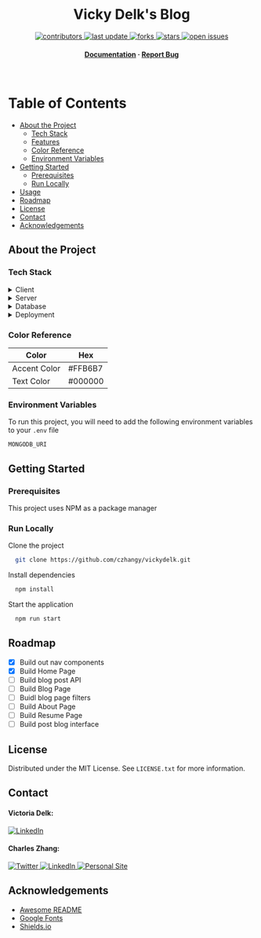 <div align="center">

<!-- Title -->

<h1>Vicky Delk's Blog</h1>

<!-- Badges -->

<p>
    <a href="https://github.com/czhangy/vickydelk/graphs/contributors">
        <img src="https://img.shields.io/github/contributors/czhangy/vickydelk" alt="contributors" />
    </a>
    <a href="">
        <img src="https://img.shields.io/github/last-commit/czhangy/vickydelk" alt="last update" />
    </a>
    <a href="https://github.com/czhangy/vickydelk/network/members">
        <img src="https://img.shields.io/github/forks/czhangy/vickydelk" alt="forks" />
    </a>
    <a href="https://github.com/czhangy/vickydelk/stargazers">
        <img src="https://img.shields.io/github/stars/czhangy/vickydelk" alt="stars" />
    </a>
    <a href="https://github.com/czhangy/vickydelk/issues/">
        <img src="https://img.shields.io/github/issues/czhangy/vickydelk" alt="open issues" />
</p>
<h4>
    <a href="https://github.com/czhangy/vickydelk">Documentation</a>
    <span> · </span>
    <a href="https://github.com/czhangy/vickydelk/issues/">Report Bug</a>
</h4>

</div>

<br />

<!-- Table of Contents -->

# Table of Contents

-   [About the Project](#about-the-project)
    -   [Tech Stack](#tech-stack)
    -   [Features](#features)
    -   [Color Reference](#color-reference)
    -   [Environment Variables](#environment-variables)
-   [Getting Started](#getting-started)
    -   [Prerequisites](#prerequisites)
    -   [Run Locally](#run-locally)
-   [Usage](#usage)
-   [Roadmap](#roadmap)
-   [License](#license)
-   [Contact](#contact)
-   [Acknowledgements](#acknowledgements)

<!-- About the Project -->

## About the Project

<!-- Tech Stack -->

### Tech Stack

<details>
    <summary>Client</summary>
    <br />
    <a href="https://nextjs.org/">
        <img src="https://img.shields.io/badge/NextJS-black?style=for-the-badge&logo=next.js&logoColor=white" alt="NextJS" />
    </a><a href="https://reactjs.org/">
        <img src="https://img.shields.io/badge/reactjs-%2320232a.svg?style=for-the-badge&logo=react&logoColor=%2361DAFB" alt="ReactJS" />
    </a><a href="https://sass-lang.com/">
        <img src="https://img.shields.io/badge/SASS-hotpink.svg?style=for-the-badge&logo=SASS&logoColor=white" alt="SASS" />
    </a>
</details>

<details>
    <summary>Server</summary>
    <br />
    <a href="https://nodejs.org/">
        <img src="https://img.shields.io/badge/NextJS-black?style=for-the-badge&logo=next.js&logoColor=white" alt="NextJS" />
    </a>
</details>

<details>
    <summary>Database</summary>
    <br />
    <a href="https://www.mongodb.com/">
        <img src="https://img.shields.io/badge/MongoDB-%234ea94b.svg?style=for-the-badge&logo=mongodb&logoColor=white" alt="MongoDB" />
    </a>
</details>

<details>
    <summary>Deployment</summary>
    <br />
    <a href="https://www.vercel.com/">
        <img src="https://img.shields.io/badge/-vercel-black?logo=vercel&logoColor=white&style=for-the-badge" alt="Vercel" />
    </a>
</details>

<!-- Color Reference -->

### Color Reference

| Color        | Hex     |
| ------------ | ------- |
| Accent Color | #FFB6B7 |
| Text Color   | #000000 |

<!-- Env Variables -->

### Environment Variables

To run this project, you will need to add the following environment variables to your `.env` file

`MONGODB_URI`

<!-- Getting Started -->

## Getting Started

<!-- Prerequisites -->

### Prerequisites

This project uses NPM as a package manager

<!-- Run Locally -->

### Run Locally

Clone the project

```bash
  git clone https://github.com/czhangy/vickydelk.git
```

Install dependencies

```bash
  npm install
```

Start the application

```bash
  npm run start
```

<!-- Roadmap -->

## Roadmap

-   [x] Build out nav components
-   [x] Build Home Page
-   [ ] Build blog post API
-   [ ] Build Blog Page
-   [ ] Buidl blog page filters
-   [ ] Build About Page
-   [ ] Build Resume Page
-   [ ] Build post blog interface

## License

Distributed under the MIT License. See `LICENSE.txt` for more information.

<!-- Contact -->

## Contact

#### Victoria Delk:

<a href="https://www.linkedin.com/in/victoriadelk/">
    <img src="https://img.shields.io/badge/LinkedIn-0077B5?style=for-the-badge&logo=linkedin&logoColor=white" alt="LinkedIn" />
</a>

<br />

#### Charles Zhang:

<a href="https://twitter.com/czhangy_">
    <img src="https://img.shields.io/badge/Twitter-1DA1F2?style=for-the-badge&logo=twitter&logoColor=white" alt="Twitter" />
</a><a href="https://www.linkedin.com/in/charles-zhang-14746519b/">
    <img src="https://img.shields.io/badge/LinkedIn-0077B5?style=for-the-badge&logo=linkedin&logoColor=white" alt="LinkedIn" />
</a><a href="https://czhangy.io">
    <img src="https://img.shields.io/badge/-personal%20site-darkgrey?logo=code-review&logoColor=white&style=for-the-badge" alt="Personal Site" />
</a>

<!-- Acknowledgments -->

## Acknowledgements

-   [Awesome README](https://github.com/matiassingers/awesome-readme)
-   [Google Fonts](https://fonts.google.com/)
-   [Shields.io](https://shields.io/)
